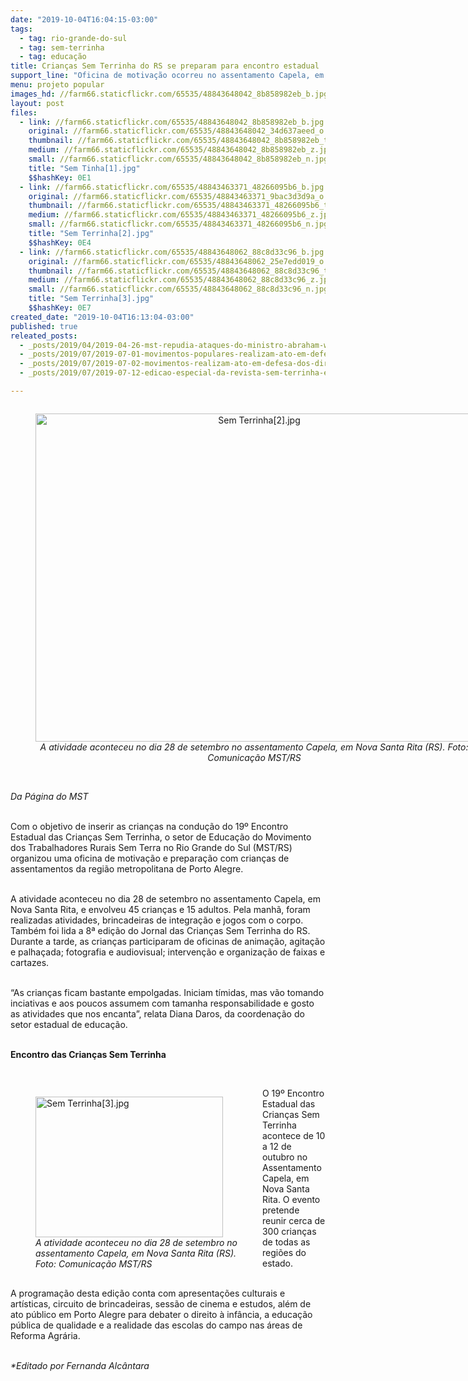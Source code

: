 ```yaml
---
date: "2019-10-04T16:04:15-03:00"
tags:
  - tag: rio-grande-do-sul
  - tag: sem-terrinha
  - tag: educação
title: Crianças Sem Terrinha do RS se preparam para encontro estadual
support_line: "Oficina de motivação ocorreu no assentamento Capela, em Nova Santa Rita"
menu: projeto popular
images_hd: //farm66.staticflickr.com/65535/48843648042_8b858982eb_b.jpg
layout: post
files:
  - link: //farm66.staticflickr.com/65535/48843648042_8b858982eb_b.jpg
    original: //farm66.staticflickr.com/65535/48843648042_34d637aeed_o.jpg
    thumbnail: //farm66.staticflickr.com/65535/48843648042_8b858982eb_t.jpg
    medium: //farm66.staticflickr.com/65535/48843648042_8b858982eb_z.jpg
    small: //farm66.staticflickr.com/65535/48843648042_8b858982eb_n.jpg
    title: "Sem Tinha[1].jpg"
    $$hashKey: 0E1
  - link: //farm66.staticflickr.com/65535/48843463371_48266095b6_b.jpg
    original: //farm66.staticflickr.com/65535/48843463371_9bac3d3d9a_o.jpg
    thumbnail: //farm66.staticflickr.com/65535/48843463371_48266095b6_t.jpg
    medium: //farm66.staticflickr.com/65535/48843463371_48266095b6_z.jpg
    small: //farm66.staticflickr.com/65535/48843463371_48266095b6_n.jpg
    title: "Sem Terrinha[2].jpg"
    $$hashKey: 0E4
  - link: //farm66.staticflickr.com/65535/48843648062_88c8d33c96_b.jpg
    original: //farm66.staticflickr.com/65535/48843648062_25e7edd019_o.jpg
    thumbnail: //farm66.staticflickr.com/65535/48843648062_88c8d33c96_t.jpg
    medium: //farm66.staticflickr.com/65535/48843648062_88c8d33c96_z.jpg
    small: //farm66.staticflickr.com/65535/48843648062_88c8d33c96_n.jpg
    title: "Sem Terrinha[3].jpg"
    $$hashKey: 0E7
created_date: "2019-10-04T16:13:04-03:00"
published: true
releated_posts:
  - _posts/2019/04/2019-04-26-mst-repudia-ataques-do-ministro-abraham-weintraub-contra-a-educacao-do-campo.md
  - _posts/2019/07/2019-07-01-movimentos-populares-realizam-ato-em-defesa-da-educacao-em-sao-paulo.md
  - _posts/2019/07/2019-07-02-movimentos-realizam-ato-em-defesa-dos-direitos-e-da-educacao-em-sp.md
  - _posts/2019/07/2019-07-12-edicao-especial-da-revista-sem-terrinha-e-lancado-em-sp.md

---
```

<div style="text-align:center">
<figure class="image" style="display:inline-block"><img alt="Sem Terrinha[2].jpg" height="525" src="//farm66.staticflickr.com/65535/48843463371_48266095b6_b.jpg" width="700" />
<figcaption><em>A atividade aconteceu no dia 28 de setembro no assentamento Capela, em Nova Santa Rita (RS). Foto: Comunica&ccedil;&atilde;o MST/RS</em></figcaption>
</figure>
</div>

<p><br />
<em>Da P&aacute;gina do MST</em><br />
&nbsp;</p>

<p>Com o objetivo de inserir as crian&ccedil;as na condu&ccedil;&atilde;o do 19&ordm; Encontro Estadual das Crian&ccedil;as Sem Terrinha, o setor de Educa&ccedil;&atilde;o do Movimento dos Trabalhadores Rurais Sem Terra no Rio Grande do Sul (MST/RS) organizou uma oficina de motiva&ccedil;&atilde;o e prepara&ccedil;&atilde;o com crian&ccedil;as de assentamentos da regi&atilde;o metropolitana de Porto Alegre.</p>

<p><br />
A atividade aconteceu no dia 28 de setembro no assentamento Capela, em Nova Santa Rita, e envolveu 45 crian&ccedil;as e 15 adultos. Pela manh&atilde;, foram realizadas atividades, brincadeiras de integra&ccedil;&atilde;o e jogos com o corpo. Tamb&eacute;m foi lida a 8&ordf; edi&ccedil;&atilde;o do Jornal das Crian&ccedil;as Sem Terrinha do RS. Durante a tarde, as crian&ccedil;as participaram de oficinas de anima&ccedil;&atilde;o, agita&ccedil;&atilde;o e palha&ccedil;ada; fotografia e audiovisual; interven&ccedil;&atilde;o e organiza&ccedil;&atilde;o de faixas e cartazes.</p>

<p><br />
&ldquo;As crian&ccedil;as ficam bastante empolgadas. Iniciam t&iacute;midas, mas v&atilde;o tomando inciativas e aos poucos assumem com tamanha responsabilidade e gosto as atividades que nos encanta&rdquo;, relata Diana Daros, da coordena&ccedil;&atilde;o do setor estadual de educa&ccedil;&atilde;o.</p>

<p><br />
<strong>Encontro das Crian&ccedil;as Sem Terrinha</strong></p>

<p>&nbsp;</p>

<figure class="image" style="float:left"><img alt="Sem Terrinha[3].jpg" height="225" src="//farm66.staticflickr.com/65535/48843648062_88c8d33c96_b.jpg" width="300" />
<figcaption><em>A atividade aconteceu no dia 28 de setembro no<br />
assentamento Capela, em Nova Santa Rita (RS).<br />
Foto: Comunica&ccedil;&atilde;o MST/RS</em></figcaption>
</figure>

<p>O 19&ordm; Encontro Estadual das Crian&ccedil;as Sem Terrinha acontece de 10 a 12 de outubro no Assentamento Capela, em Nova Santa Rita. O evento pretende reunir cerca de 300 crian&ccedil;as de todas as regi&otilde;es do estado.</p>

<p><br />
A programa&ccedil;&atilde;o desta edi&ccedil;&atilde;o conta com apresenta&ccedil;&otilde;es culturais e art&iacute;sticas, circuito de brincadeiras, sess&atilde;o de cinema e estudos, al&eacute;m de ato p&uacute;blico em Porto Alegre para debater o direito &agrave; inf&acirc;ncia, a educa&ccedil;&atilde;o p&uacute;blica de qualidade e a realidade das escolas do campo nas &aacute;reas de Reforma Agr&aacute;ria.</p>

<p><br />
<em>*Editado por Fernanda Alc&acirc;ntara</em></p>
